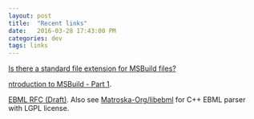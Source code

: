 ```yaml
---
layout: post
title:  "Recent links"
date:   2016-03-28 17:43:00 PM
categories: dev
tags: links
---
```


[Is there a standard file extension for MSBuild files?](http://stackoverflow.com/questions/2007689/is-there-a-standard-file-extension-for-msbuild-files)

[ntroduction to MSBuild - Part 1](http://www.codeproject.com/Articles/465087/Introduction-to-MSBuild-Part).

[EBML RFC (Draft)](https://matroska.org/technical/specs/rfc/index.html). Also see [Matroska-Org/libebml](https://github.com/Matroska-Org/libebml) for C++ EBML parser with LGPL license.
